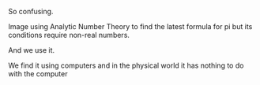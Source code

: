 So confusing.

Image using Analytic Number Theory to find the latest formula for pi but its conditions require non-real numbers.

And we use it.

We find it using computers and in the physical world it has nothing to do with the computer
